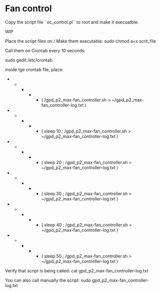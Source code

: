 # Fan control

Copy the script file ¨ec_control.pl¨ to root and make it execuatble:



WIP



Place the script files on /
Make them executable: sudo chmod a+x scrit_file

Call them on Crontab every 10 seconds:

sudo gedit /etc/crontab

inside tge crontab file, place:

* * * * * ( /gpd_p2_max-fan_controller.sh > ~/gpd_p2_max-fan_controller-log.txt )
* * * * * ( sleep 10 ; /gpd_p2_max-fan_controller.sh > ~/gpd_p2_max-fan_controller-log.txt )
* * * * * ( sleep 20 ; /gpd_p2_max-fan_controller.sh > ~/gpd_p2_max-fan_controller-log.txt )
* * * * * ( sleep 30 ; /gpd_p2_max-fan_controller.sh > ~/gpd_p2_max-fan_controller-log.txt )
* * * * * ( sleep 40 ; /gpd_p2_max-fan_controller.sh > ~/gpd_p2_max-fan_controller-log.txt )
* * * * * ( sleep 50 ; /gpd_p2_max-fan_controller.sh > ~/gpd_p2_max-fan_controller-log.txt )

Verify that script is being called:
cat gpd_p2_max-fan_controller-log.txt 

You can also call manually the script:
sudo gpd_p2_max-fan_controller-log.txt
